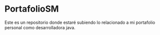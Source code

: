 # PortafolioSM

Este es un repositorio donde estaré subiendo lo relacionado a mi portafolio personal como desarrolladora java.
